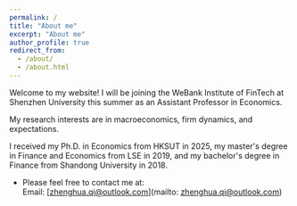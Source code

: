 ```yaml
---
permalink: /
title: "About me"
excerpt: "About me"
author_profile: true
redirect_from: 
  - /about/
  - /about.html
---
```




Welcome to my website! I will be joining the WeBank Institute of FinTech at Shenzhen University this summer as an Assistant Professor in Economics.

My research interests are in macroeconomics, firm dynamics, and expectations. 

I received my Ph.D. in Economics from HKSUT in 2025, my master's degree in Finance and Economics from LSE in 2019, and my bachelor's degree in Finance from Shandong University in 2018.

<!-- My contact information: zqiae@connect.ust.hk -->

- Please feel free to contact me at:
  <br>Email: [zhenghua.qi@outlook.com](mailto: zhenghua.qi@outlook.com)

